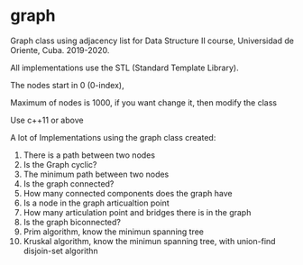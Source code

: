 # graph
Graph class using adjacency list for Data Structure II course, Universidad de Oriente, Cuba. 2019-2020.

All implementations use the STL (Standard Template Library).

The nodes start in 0 (0-index),

Maximum of nodes is 1000, if you want change it, then modify the class

Use c++11 or above

A lot of Implementations using the graph class created:
1. There is a path between two nodes
2. Is the Graph cyclic?
3. The minimum path between two nodes
4. Is the graph connected?
5. How many connected components does the graph have
6. Is a node in the graph articualtion point
7. How many articulation point and bridges there is in the graph
8. Is the graph biconnected?
9. Prim algorithm, know the minimun spanning tree
10. Kruskal algorithm, know the minimun spanning tree, with union-find disjoin-set algorithn